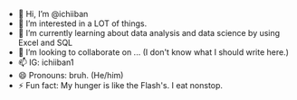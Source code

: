 - 👋 Hi, I’m @ichiiban
- 👀 I’m interested in a LOT of things.
- 🌱 I’m currently learning about data analysis and data science by using Excel and SQL
- 💞️ I’m looking to collaborate on ... (I don't know what I should write here.)
- 📫 IG: ichiiban1
- 😄 Pronouns: bruh. (He/him)
- ⚡ Fun fact: My hunger is like the Flash's. I eat nonstop.

<!---
ichiiban/ichiiban is a ✨ special ✨ repository because its `README.md` (this file) appears on your GitHub profile.
You can click the Preview link to take a look at your changes.
--->
